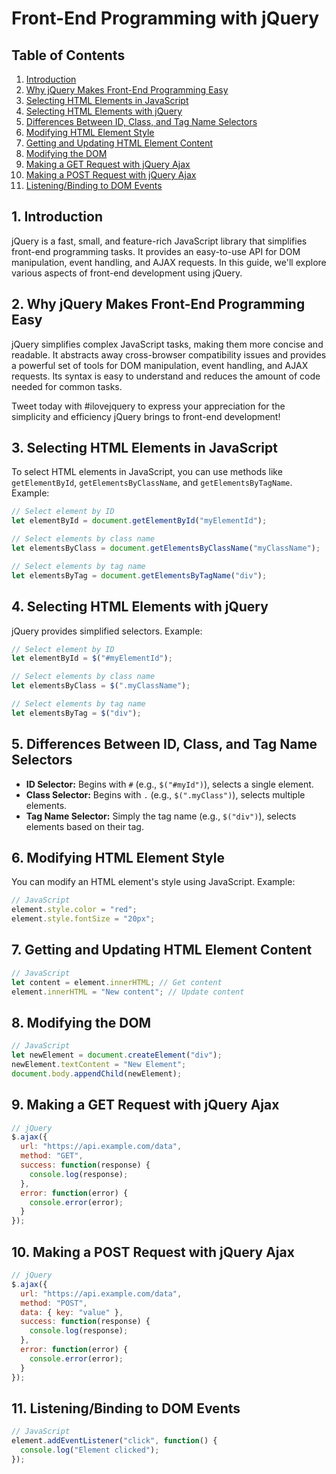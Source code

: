 # Front-End Programming with jQuery

## Table of Contents
1. [Introduction](#introduction)
2. [Why jQuery Makes Front-End Programming Easy](#why-jquery)
3. [Selecting HTML Elements in JavaScript](#selecting-in-javascript)
4. [Selecting HTML Elements with jQuery](#selecting-in-jquery)
5. [Differences Between ID, Class, and Tag Name Selectors](#selectors-differences)
6. [Modifying HTML Element Style](#modify-style)
7. [Getting and Updating HTML Element Content](#update-content)
8. [Modifying the DOM](#modify-dom)
9. [Making a GET Request with jQuery Ajax](#get-request)
10. [Making a POST Request with jQuery Ajax](#post-request)
11. [Listening/Binding to DOM Events](#dom-events)

## 1. Introduction <a name="introduction"></a>

jQuery is a fast, small, and feature-rich JavaScript library that simplifies front-end programming tasks. It provides an easy-to-use API for DOM manipulation, event handling, and AJAX requests. In this guide, we'll explore various aspects of front-end development using jQuery.

## 2. Why jQuery Makes Front-End Programming Easy <a name="why-jquery"></a>

jQuery simplifies complex JavaScript tasks, making them more concise and readable. It abstracts away cross-browser compatibility issues and provides a powerful set of tools for DOM manipulation, event handling, and AJAX requests. Its syntax is easy to understand and reduces the amount of code needed for common tasks.

Tweet today with #ilovejquery to express your appreciation for the simplicity and efficiency jQuery brings to front-end development!

## 3. Selecting HTML Elements in JavaScript <a name="selecting-in-javascript"></a>

To select HTML elements in JavaScript, you can use methods like `getElementById`, `getElementsByClassName`, and `getElementsByTagName`. Example:

```javascript
// Select element by ID
let elementById = document.getElementById("myElementId");

// Select elements by class name
let elementsByClass = document.getElementsByClassName("myClassName");

// Select elements by tag name
let elementsByTag = document.getElementsByTagName("div");
```

## 4. Selecting HTML Elements with jQuery <a name="selecting-in-jquery"></a>

jQuery provides simplified selectors. Example:

```javascript
// Select element by ID
let elementById = $("#myElementId");

// Select elements by class name
let elementsByClass = $(".myClassName");

// Select elements by tag name
let elementsByTag = $("div");
```

## 5. Differences Between ID, Class, and Tag Name Selectors <a name="selectors-differences"></a>

- **ID Selector:** Begins with `#` (e.g., `$("#myId")`), selects a single element.
- **Class Selector:** Begins with `.` (e.g., `$(".myClass")`), selects multiple elements.
- **Tag Name Selector:** Simply the tag name (e.g., `$("div")`), selects elements based on their tag.

## 6. Modifying HTML Element Style <a name="modify-style"></a>

You can modify an HTML element's style using JavaScript. Example:

```javascript
// JavaScript
element.style.color = "red";
element.style.fontSize = "20px";
```

## 7. Getting and Updating HTML Element Content <a name="update-content"></a>

```javascript
// JavaScript
let content = element.innerHTML; // Get content
element.innerHTML = "New content"; // Update content
```

## 8. Modifying the DOM <a name="modify-dom"></a>

```javascript
// JavaScript
let newElement = document.createElement("div");
newElement.textContent = "New Element";
document.body.appendChild(newElement);
```

## 9. Making a GET Request with jQuery Ajax <a name="get-request"></a>

```javascript
// jQuery
$.ajax({
  url: "https://api.example.com/data",
  method: "GET",
  success: function(response) {
    console.log(response);
  },
  error: function(error) {
    console.error(error);
  }
});
```

## 10. Making a POST Request with jQuery Ajax <a name="post-request"></a>

```javascript
// jQuery
$.ajax({
  url: "https://api.example.com/data",
  method: "POST",
  data: { key: "value" },
  success: function(response) {
    console.log(response);
  },
  error: function(error) {
    console.error(error);
  }
});
```

## 11. Listening/Binding to DOM Events <a name="dom-events"></a>

```javascript
// JavaScript
element.addEventListener("click", function() {
  console.log("Element clicked");
});
```
